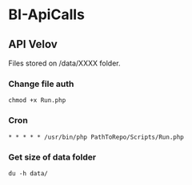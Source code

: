 # BI-ApiCalls

## API Velov
Files stored on /data/XXXX folder.

### Change file auth
`chmod +x Run.php`

### Cron
`* * * * * /usr/bin/php PathToRepo/Scripts/Run.php`

### Get size of data folder
`du -h data/`
